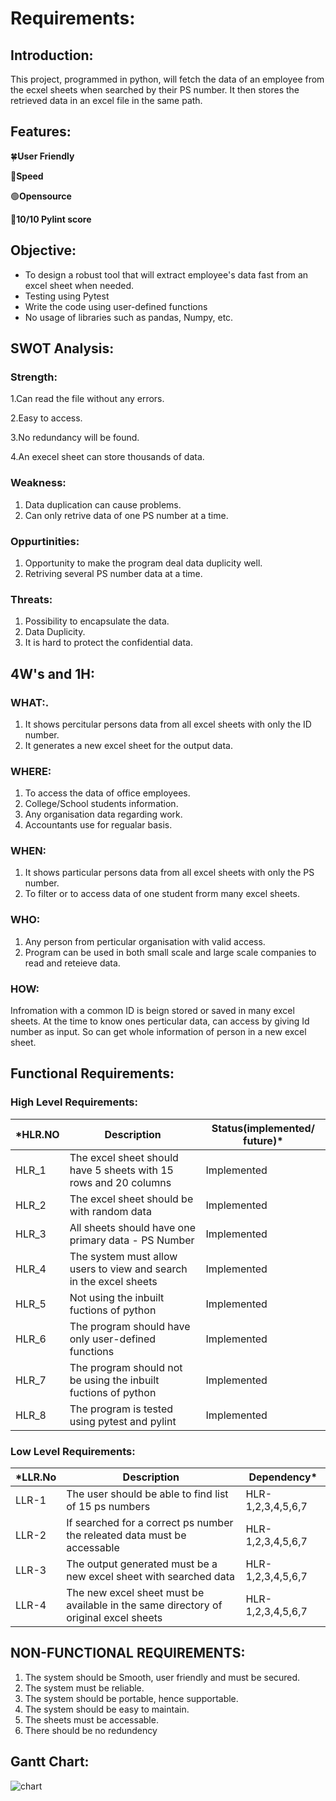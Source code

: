 # Requirements:
## Introduction:
This project, programmed in python, will fetch the data of an employee from the ecxel sheets when searched by their PS number. It then stores the retrieved data in an excel file in the same path.

## Features:
🍀**User Friendly**

💨**Speed**

🟢**Opensource**

🥇**10/10 Pylint score**



## Objective:
- To design a robust tool that will extract employee's data fast from an excel sheet when needed.
- Testing using Pytest
- Write the code using user-defined functions
- No usage of libraries such as pandas, Numpy, etc.

## SWOT Analysis:
### Strength:

1.Can read the file without any errors.

2.Easy to access.

3.No redundancy will be found.

4.An execel sheet can store thousands of data.

### Weakness:
1. Data duplication can cause problems.
2. Can only retrive data of one PS number at a time.

### Oppurtinities:
1. Opportunity to make the program deal data duplicity well.
2. Retriving several PS number data at a time. 

### Threats:
1. Possibility to encapsulate the data.
2. Data Duplicity.
3. It is hard to protect the confidential data.



## 4W's and 1H:
### WHAT:.  
1. It shows percitular persons data from all excel sheets with only the ID number.
2. It generates a new excel sheet for the output data.

### WHERE:
1. To access the data of office employees.
2. College/School students information.
3. Any organisation data regarding work.
4. Accountants use for regualar basis.
### WHEN:
1. It shows particular persons data from all excel sheets with only the PS number.
2. To filter or to access data of one student frorm many excel sheets.

### WHO:
1. Any person from perticular organisation with valid access.
2. Program can be used in both small scale and large scale companies to read and reteieve data.

### HOW:
Infromation with a common ID is beign stored or saved in many excel sheets. At the time to know ones perticular data, can access by giving Id number as input.
So can get whole information of person in a new excel sheet.


## Functional Requirements:
### High Level Requirements:

|*HLR.NO|Description|Status(implemented/ future)*|
|-------|------|------|
|HLR_1| The excel sheet should have 5 sheets with 15 rows and 20 columns| Implemented|
|HLR_2| The excel sheet should be with random data| Implemented|
|HLR_3| All sheets should have one primary data - PS Number| Implemented|
|HLR_4| The system must allow users to view and search in the excel sheets| Implemented|
|HLR_5| Not using the inbuilt fuctions of python| Implemented|
|HLR_6| The program should have only user-defined functions| Implemented|
|HLR_7| The program should not be using the inbuilt fuctions of python| Implemented|
|HLR_8| The program is tested using pytest and pylint| Implemented|

### Low Level Requirements:
|*LLR.No|Description|Dependency*|
|------|-------|----------|
|LLR-1| The user should be able to find list of 15 ps numbers |HLR-1,2,3,4,5,6,7|
|LLR-2| If searched for a correct ps number the releated data must be accessable |HLR-1,2,3,4,5,6,7|
|LLR-3| The output generated must be a new excel sheet with searched data |HLR-1,2,3,4,5,6,7|
|LLR-4| The new excel sheet must be available in the same directory of original excel sheets |HLR-1,2,3,4,5,6,7|


## NON-FUNCTIONAL REQUIREMENTS:
1. The system should be Smooth, user friendly and must be secured.
2. The system must be reliable.
3. The system should be portable, hence supportable.
4. The system should be easy to maintain.
5. The sheets must be accessable.
6. There should be no redundency
## Gantt Chart:
![chart](https://user-images.githubusercontent.com/89696284/136698012-716fe787-869a-4ea1-8d00-6c8c96fc4cba.PNG)
